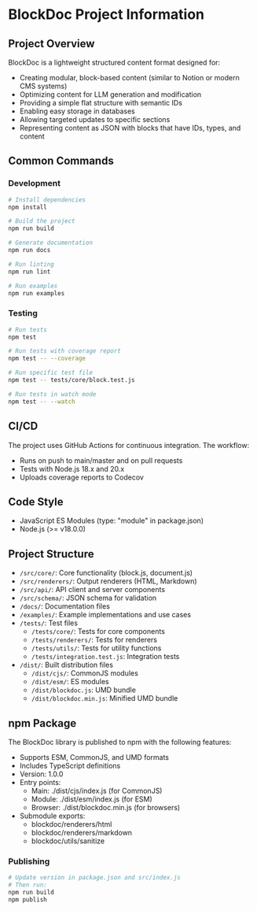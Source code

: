 # BlockDoc Project Information

## Project Overview
BlockDoc is a lightweight structured content format designed for:
- Creating modular, block-based content (similar to Notion or modern CMS systems)
- Optimizing content for LLM generation and modification
- Providing a simple flat structure with semantic IDs
- Enabling easy storage in databases
- Allowing targeted updates to specific sections
- Representing content as JSON with blocks that have IDs, types, and content

## Common Commands

### Development
```bash
# Install dependencies
npm install

# Build the project
npm run build

# Generate documentation
npm run docs

# Run linting
npm run lint

# Run examples
npm run examples
```

### Testing
```bash
# Run tests
npm test

# Run tests with coverage report
npm test -- --coverage

# Run specific test file
npm test -- tests/core/block.test.js

# Run tests in watch mode
npm test -- --watch
```

## CI/CD
The project uses GitHub Actions for continuous integration. The workflow:
- Runs on push to main/master and on pull requests
- Tests with Node.js 18.x and 20.x
- Uploads coverage reports to Codecov

## Code Style
- JavaScript ES Modules (type: "module" in package.json)
- Node.js (>= v18.0.0)

## Project Structure
- `/src/core/`: Core functionality (block.js, document.js)
- `/src/renderers/`: Output renderers (HTML, Markdown)
- `/src/api/`: API client and server components
- `/src/schema/`: JSON schema for validation
- `/docs/`: Documentation files
- `/examples/`: Example implementations and use cases
- `/tests/`: Test files
  - `/tests/core/`: Tests for core components
  - `/tests/renderers/`: Tests for renderers
  - `/tests/utils/`: Tests for utility functions
  - `/tests/integration.test.js`: Integration tests
- `/dist/`: Built distribution files
  - `/dist/cjs/`: CommonJS modules
  - `/dist/esm/`: ES modules
  - `/dist/blockdoc.js`: UMD bundle
  - `/dist/blockdoc.min.js`: Minified UMD bundle

## npm Package
The BlockDoc library is published to npm with the following features:
- Supports ESM, CommonJS, and UMD formats
- Includes TypeScript definitions
- Version: 1.0.0
- Entry points:
  - Main: ./dist/cjs/index.js (for CommonJS)
  - Module: ./dist/esm/index.js (for ESM)
  - Browser: ./dist/blockdoc.min.js (for browsers)
- Submodule exports:
  - blockdoc/renderers/html
  - blockdoc/renderers/markdown
  - blockdoc/utils/sanitize

### Publishing
```bash
# Update version in package.json and src/index.js
# Then run:
npm run build
npm publish
```
